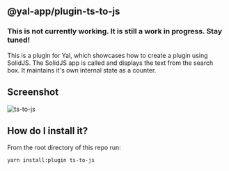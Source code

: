 ## @yal-app/plugin-ts-to-js

### This is not currently working. It is still a work in progress. Stay tuned!

This is a plugin for Yal, which showcases how to create a plugin using SolidJS. The SolidJS app is called and displays the text from the search box. It maintains it's own internal state as a counter.

## Screenshot

![ts-to-js](./resources/ts-to-js.png 'ts-to-js')

## How do I install it?

From the root directory of this repo run:

```
yarn install:plugin ts-to-js
```
